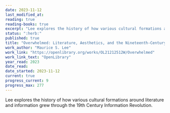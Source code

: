 ```yaml
---
date: 2023-11-12
last_modified_at: 
reading: true
reading-books: true
excerpt: "Lee explores the history of how various cultural formations around literature and information grew through the 19th Century Information Revolution."
status: ":herb:"
published: true
title: "Overwhelmed: Literature, Aesthetics, and the Nineteenth-Century Information Revolution"
work_author: "Maurice S. Lee"
work_link: "https://openlibrary.org/works/OL21212512W/Overwhelmed"
work_link_text: "OpenLibrary"
year_read: 2023
date_read: 
date_started: 2023-11-12
current: true
progress_current: 9
progress_max: 277
---
```


Lee explores the history of how various cultural formations around literature and information grew through the 19th Century Information Revolution.  